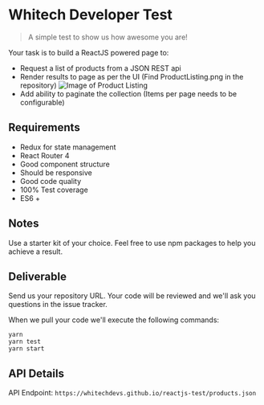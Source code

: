 # Whitech Developer Test

> A simple test to show us how awesome you are!

Your task is to build a ReactJS powered page to:

- Request a list of products from a JSON REST api
- Render results to page as per the UI (Find ProductListing.png in the repository)
![Image of Product Listing](https://raw.githubusercontent.com/whitechdevs/reactjs-test/master/ProductListing.png)
- Add ability to paginate the collection (Items per page needs to be configurable)

## Requirements

- Redux for state management
- React Router 4
- Good component structure
- Should be responsive
- Good code quality
- 100% Test coverage
- ES6 +

## Notes

Use a starter kit of your choice.
Feel free to use npm packages to help you achieve a result.

## Deliverable

Send us your repository URL. Your code will be reviewed and we'll ask you questions in the issue tracker.

When we pull your code we'll execute the following commands:

```
yarn
yarn test
yarn start
```

## API Details

API Endpoint: `https://whitechdevs.github.io/reactjs-test/products.json`

